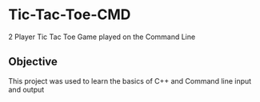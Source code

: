 # Tic-Tac-Toe-CMD
2 Player Tic Tac Toe Game played on the Command Line

## Objective

This project was used to learn the basics of C++ and Command line input and output
